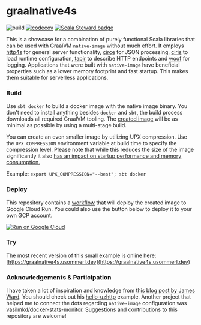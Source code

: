 # graalnative4s

![build](https://img.shields.io/github/actions/workflow/status/usommerl/graalnative4s/ci.yaml?branch=develop&style=for-the-badge)
[![codecov](https://img.shields.io/codecov/c/github/usommerl/graalnative4s?style=for-the-badge)](https://codecov.io/gh/usommerl/graalnative4s)
[![Scala Steward badge](https://img.shields.io/badge/Scala_Steward-helping-blue.svg?style=for-the-badge)](https://scala-steward.org)

This is a showcase for a combination of purely functional Scala libraries that can be used with GraalVM `native-image` without much effort. It employs [http4s][http4s] for general server functionality, [circe][circe] for JSON processing, [ciris][ciris] to load runtime configuration, [tapir][tapir] to describe HTTP endpoints and [woof][woof] for logging. Applications that were built with `native-image` have beneficial properties such as a lower memory footprint and fast startup. This makes them suitable for serverless applications.

### Build
Use `sbt docker` to build a docker image with the native image binary. You don't need to install anything besides `docker` and `sbt`, the build process downloads all required GraalVM tooling. The [created image][image] will be as minimal as possible by using a multi-stage build.

You can create an even smaller image by utilizing UPX compression. Use the `UPX_COMPRESSION` environment variable at build time to specify the compression level.
Please note that while this reduces the size of the image significantly it also [has an impact on startup performance and memory consumption.](./benchmark/upx.md)

Example: `export UPX_COMPRESSION="--best"; sbt docker`

### Deploy
This repository contains a [workflow][workflow] that will deploy the created image to Google Cloud Run. You could also use the button below to deploy it to your own GCP account.

[![Run on Google Cloud](https://deploy.cloud.run/button.svg)](https://deploy.cloud.run)

### Try
The most recent version of this small example is online here: [https://graalnative4s.usommerl.dev](https://graalnative4s.usommerl.dev)

### Acknowledgements & Participation
I have taken a lot of inspiration and knowledge from [this blog post by James Ward][inspiration]. You should check out his [hello-uzhttp][uzhttp] example. Another project that helped me to connect the dots regarding `native-image` configuration was [vasilmkd/docker-stats-monitor][docker-stats-monitor]. Suggestions and contributions to this repository are welcome!

[http4s]: https://github.com/http4s/http4s
[circe]: https://github.com/circe/circe
[tapir]: https://github.com/softwaremill/tapir
[woof]: https://github.com/LEGO/woof
[ciris]: https://github.com/vlovgr/ciris

[image]: https://github.com/users/usommerl/packages/container/package/graalnative4s
[workflow]: https://github.com/usommerl/graalnative4s/blob/deploy-gcp/.github/workflows/deploy.yaml
[inspiration]: https://jamesward.com/2020/05/07/graalvm-native-image-tips-tricks/
[uzhttp]: https://github.com/jamesward/hello-uzhttp
[docker-stats-monitor]: https://github.com/vasilmkd/docker-stats-monitor

